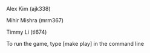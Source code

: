 Alex Kim (ajk338)

Mihir Mishra (mrm367)

Timmy Li (tl674)

To run the game, type [make play] in the command line

